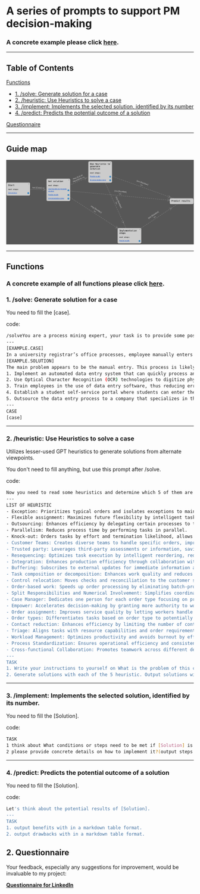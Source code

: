 # A series of prompts to support PM decision-making

### A concrete example please click [here](https://chat.openai.com/share/1615a842-35f0-4cf5-b72a-d9312bc7499e).

---
## Table of Contents

[Functions](#functions)
   - [1. /solve: Generate solution for a case](#1-solve-generate-solution-for-a-case)
   - [2. /heuristic: Use Heuristics to solve a case](#2-heuristic-use-heuristics-to-solve-a-case)
   - [3. /implement: Implements the selected solution, identified by its number](#3-implement-implements-the-selected-solution-identified-by-its-number)
   - [4. /predict: Predicts the potential outcome of a solution](#4-predict-predicts-the-potential-outcome-of-a-solution)

[Questionnaire](#2-questionnaire)

---
## Guide map
![Guide Map](data/guide_map.png)

---
## Functions
### A concrete example of all functions please click [here](https://chat.openai.com/share/1615a842-35f0-4cf5-b72a-d9312bc7499e).

### 1. /solve: Generate solution for a case

You need to fill the [case].

code:
```bash
/solveYou are a process mining expert, your task is to provide some possible redesign ideas based on CASE, please follow the EXAMPLE below, and give some redesign ideas for the CASE I gave.
---
[EXAMPLE.CASE]
In a university registrar’s office processes, employee manually enters students’ data into the system. Which lead to long processing times.
[EXAMPLE.SOLUTION]
The main problem appears to be the manual entry. This process is likely causing significant delays due to the laborious nature of manual data entry. The solution should focus on improving the efficiency of the data entry process. I will provide 6 possible redesign solutions for this case:
1. Implement an automated data entry system that can quickly process and upload large quantities of student data.
2. Use Optical Character Recognition (OCR) technologies to digitize physical student documents.
3. Train employees in the use of data entry software, thus reducing errors and increasing speed.
4. Establish a student self-service portal where students can enter their own data, reducing the workload on office staff.
5. Outsource the data entry process to a company that specializes in this field.
---
CASE
[case]
```

---
### 2. /heuristic: Use Heuristics to solve a case

Utilizes lesser-used GPT heuristics to generate solutions from alternate viewpoints.

You don't need to fill anything, but use this prompt after /solve.

code:

```bash
Now you need to read some heuristics and determine which 5 of them are most applicable for the case.
---
LIST OF HEURISTIC
- Exception: Prioritizes typical orders and isolates exceptions to maintain normal operations.
- Flexible assignment: Maximizes future flexibility by intelligent task assignment among resources.
- Outsourcing: Enhances efficiency by delegating certain processes to third parties.
- Parallelism: Reduces process time by performing tasks in parallel.
- Knock-out: Orders tasks by effort and termination likelihood, allows early process termination if conditions aren't met.
- Customer Teams: Creates diverse teams to handle specific orders, improving operational flexibility.
- Trusted party: Leverages third-party assessments or information, saving verification efforts.
- Resequencing: Optimizes task execution by intelligent reordering, reducing setup times.
- Integration: Enhances production efficiency through collaboration with customers or suppliers.
- Buffering: Subscribes to external updates for immediate information availability.
- Task composition or decomposition: Enhances work quality and reduces setup times by smart task composition or decomposition.
- Control relocation: Moves checks and reconciliation to the customer side to simplify business operations.
- Order-based work: Speeds up order processing by eliminating batch-processing and periodic activities.
- Split Responsibilities and Numerical Involvement: Simplifies coordination and minimizes conflicts by reducing involved parties.
- Case Manager: Dedicates one person for each order type focusing on process management.
- Empower: Accelerates decision-making by granting more authority to workers.
- Order assignment: Improves service quality by letting workers handle as many steps as possible for an order.
- Order types: Differentiates tasks based on order type to potentially establish new processes.
- Contact reduction: Enhances efficiency by limiting the number of contacts.
- Triage: Aligns tasks with resource capabilities and order requirements.
- Workload Management: Optimizes productivity and avoids burnout by effective task distribution.
- Process Standardization: Ensures operational efficiency and consistency through standardized processes.
- Cross-functional Collaboration: Promotes teamwork across different departments towards a shared goal.
---
TASK
1. Write your instructions to yourself on What is the problem of this case, which 5 heuristics most applicable for solving this problem.
2. Generate solutions with each of the 5 heuristic. Output solutions with number and applied heuristic in a markdown table format.
```

---
### 3. /implement: Implements the selected solution, identified by its number.

You need to fill the [Solution].

code:
```bash
TASK
1 think about What conditions or steps need to be met if [Solution] is to be put into practice.
2 please provide concrete details on how to implement it?(output steps with number in a markdown table format)
```

---
### 4. /predict: Predicts the potential outcome of a solution

You need to fill the [Solution].

code:
```bash
Let's think about the potential results of [Solution].
---
TASK
1. output benefits with in a markdown table format.
2. output drawbacks with in a markdown table format.
```

## 2. Questionnaire
Your feedback, especially any suggestions for improvement, would be invaluable to my project: 

**[Questionnaire for LinkedIn](https://forms.gle/Jjv9kkHqVhyHmr559)**
